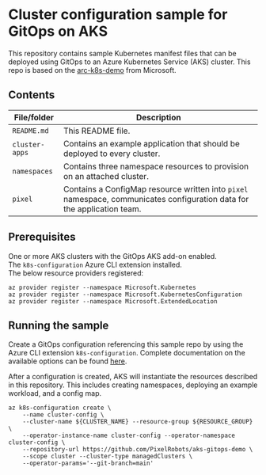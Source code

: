 # Cluster configuration sample for GitOps on AKS

This repository contains sample Kubernetes manifest files that can be deployed using GitOps to an Azure Kubernetes Service (AKS) cluster. This repo is based on the [arc-k8s-demo](https://github.com/Azure/arc-k8s-demo) from Microsoft.

## Contents

| File/folder       | Description                                |
|-------------------|--------------------------------------------|
| `README.md`       | This README file. |
| `cluster-apps`    | Contains an example application that should be deployed to every cluster. |
| `namespaces`    | Contains three namespace resources to provision on an attached cluster. |
| `pixel`    | Contains a ConfigMap resource written into `pixel` namespace, communicates configuration data for the application team. |

## Prerequisites

One or more AKS clusters with the GitOps AKS add-on enabled. \
The `k8s-configuration` Azure CLI extension installed. \
The below resource providers registered:

```console
az provider register --namespace Microsoft.Kubernetes
az provider register --namespace Microsoft.KubernetesConfiguration
az provider register --namespace Microsoft.ExtendedLocation
```


## Running the sample

Create a GitOps configuration referencing this sample repo by using the Azure CLI extension `k8s-configuration`. Complete documentation on the available options can be found [here](https://pixelrobots.co.uk).

After a configuration is created, AKS will instantiate the resources described in this repository. This includes creating namespaces, deploying an example workload, and a config map.

```console
az k8s-configuration create \
    --name cluster-config \
    --cluster-name ${CLUSTER_NAME} --resource-group ${RESOURCE_GROUP} \
    --operator-instance-name cluster-config --operator-namespace cluster-config \
    --repository-url https://github.com/PixelRobots/aks-gitops-demo \
    --scope cluster --cluster-type managedClusters \
    --operator-params='--git-branch=main'
```

